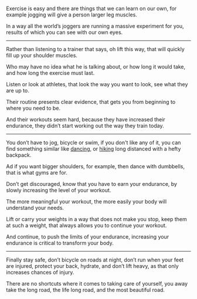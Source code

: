 Exercise is easy and there are things that we can learn on our own,
for example jogging will give a person larger leg muscles.

In a way all the world’s joggers are running a massive experiment for you,
results of which you can see with our own eyes.

---

Rather than listening to a trainer that says,
oh lift this way, that will quickly fill up your shoulder muscles.

Who may have no idea what he is talking about,
or how long it would take, and how long the exercise must last.

Listen or look at athletes,
that look the way you want to look, see what they are up to.

Their routine presents clear evidence,
that gets you from beginning to where you need to be.

And their workouts seem hard, because they have increased their endurance,
they didn’t start working out the way they train today.

---

You don’t have to jog, bicycle or swim, if you don't like any of it,
you can find something similar like [dancing][1], or [hiking][2] long distanced with a hefty backpack.

Ad if you want bigger shoulders, for example, then dance with dumbbells,
that is what gyms are for.

Don’t get discouraged, know that you have to earn your endurance,
by slowly increasing the level of your workout.

The more meaningful your workout,
the more easily your body will understand your needs.

Lift or carry your weights in a way that does not make you stop,
keep them at such a weight, that always allows you to continue your workout.

And continue, to push the limits of your endurance,
increasing your endurance is critical to transform your body.

---

Finally stay safe, don’t bicycle on roads at night, don’t run when your feet are injured,
protect your back, hydrate, and don’t lift heavy, as that only increases chances of injury.

There are no shortcuts where it comes to taking care of yourself,
you away take the long road, the life long road, and the most beautiful road.

[1]: https://www.youtube.com/results?search_query=tutorial+shuffle+dancing+cutting+shapes
[2]: https://www.youtube.com/watch?v=hPSvdKTEZug
